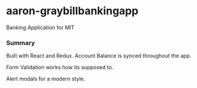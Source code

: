 # aaron-graybillbankingapp
Banking Application for MIT 

### Summary
Built with React and Redux. Account Balance is synced throughout the app.

Form Validation works how its supposed to.

Alert modals for a modern style.
